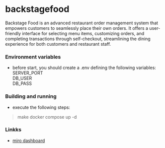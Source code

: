 # backstagefood
Backstage Food is an advanced restaurant order management system that empowers customers to seamlessly place their own orders. It offers a user-friendly interface for selecting menu items, customizing orders, and completing transactions through self-checkout, streamlining the dining experience for both customers and restaurant staff.

### Environment variables
- before start, you should create a .env defining the following variables:   
  SERVER_PORT   
  DB_USER   
  DB_PASS   

### Building and running
- execute the following steps:
> make
> docker compose up -d

### Linkks 
- [miro dashboard](https://miro.com/app/board/uXjVKg5JFS0=/)
